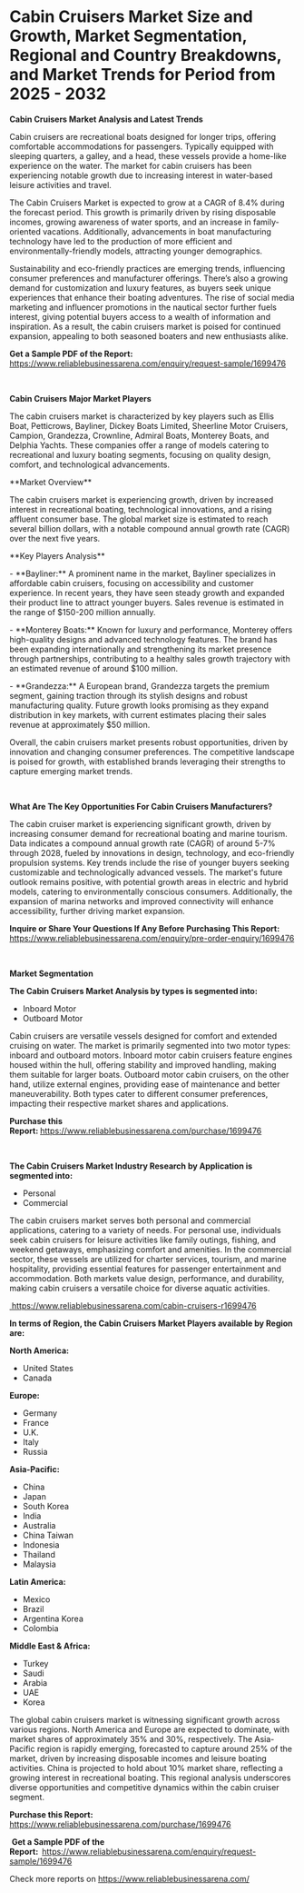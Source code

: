 <p><h1>Cabin Cruisers Market Size and Growth, Market Segmentation, Regional and Country Breakdowns, and Market Trends for Period from 2025 -  2032</h1></p><p><strong>Cabin Cruisers Market Analysis and Latest Trends</strong></p>
<p><p>Cabin cruisers are recreational boats designed for longer trips, offering comfortable accommodations for passengers. Typically equipped with sleeping quarters, a galley, and a head, these vessels provide a home-like experience on the water. The market for cabin cruisers has been experiencing notable growth due to increasing interest in water-based leisure activities and travel. </p><p>The Cabin Cruisers Market is expected to grow at a CAGR of 8.4% during the forecast period. This growth is primarily driven by rising disposable incomes, growing awareness of water sports, and an increase in family-oriented vacations. Additionally, advancements in boat manufacturing technology have led to the production of more efficient and environmentally-friendly models, attracting younger demographics.</p><p>Sustainability and eco-friendly practices are emerging trends, influencing consumer preferences and manufacturer offerings. There’s also a growing demand for customization and luxury features, as buyers seek unique experiences that enhance their boating adventures. The rise of social media marketing and influencer promotions in the nautical sector further fuels interest, giving potential buyers access to a wealth of information and inspiration. As a result, the cabin cruisers market is poised for continued expansion, appealing to both seasoned boaters and new enthusiasts alike.</p></p>
<p><strong>Get a Sample PDF of the Report:&nbsp;</strong> <a href="https://www.reliablebusinessarena.com/enquiry/request-sample/1699476?utm_campaign=2515&utm_medium=2&utm_source=Github&utm_content=ia&utm_term=27032025&utm_id=cabin-cruisers">https://www.reliablebusinessarena.com/enquiry/request-sample/1699476</a></p>
<p>&nbsp;</p>
<p><strong>Cabin Cruisers Major Market Players</strong></p>
<p><p>The cabin cruisers market is characterized by key players such as Ellis Boat, Petticrows, Bayliner, Dickey Boats Limited, Sheerline Motor Cruisers, Campion, Grandezza, Crownline, Admiral Boats, Monterey Boats, and Delphia Yachts. These companies offer a range of models catering to recreational and luxury boating segments, focusing on quality design, comfort, and technological advancements.</p><p>**Market Overview**</p><p>The cabin cruisers market is experiencing growth, driven by increased interest in recreational boating, technological innovations, and a rising affluent consumer base. The global market size is estimated to reach several billion dollars, with a notable compound annual growth rate (CAGR) over the next five years.</p><p>**Key Players Analysis**</p><p>- **Bayliner:** A prominent name in the market, Bayliner specializes in affordable cabin cruisers, focusing on accessibility and customer experience. In recent years, they have seen steady growth and expanded their product line to attract younger buyers. Sales revenue is estimated in the range of $150-200 million annually.</p><p>  </p><p>- **Monterey Boats:** Known for luxury and performance, Monterey offers high-quality designs and advanced technology features. The brand has been expanding internationally and strengthening its market presence through partnerships, contributing to a healthy sales growth trajectory with an estimated revenue of around $100 million.</p><p>- **Grandezza:** A European brand, Grandezza targets the premium segment, gaining traction through its stylish designs and robust manufacturing quality. Future growth looks promising as they expand distribution in key markets, with current estimates placing their sales revenue at approximately $50 million.</p><p>Overall, the cabin cruisers market presents robust opportunities, driven by innovation and changing consumer preferences. The competitive landscape is poised for growth, with established brands leveraging their strengths to capture emerging market trends.</p></p>
<p>&nbsp;</p>
<p><strong>What Are The Key Opportunities For Cabin Cruisers Manufacturers?</strong></p>
<p><p>The cabin cruiser market is experiencing significant growth, driven by increasing consumer demand for recreational boating and marine tourism. Data indicates a compound annual growth rate (CAGR) of around 5-7% through 2028, fueled by innovations in design, technology, and eco-friendly propulsion systems. Key trends include the rise of younger buyers seeking customizable and technologically advanced vessels. The market's future outlook remains positive, with potential growth areas in electric and hybrid models, catering to environmentally conscious consumers. Additionally, the expansion of marina networks and improved connectivity will enhance accessibility, further driving market expansion.</p></p>
<p><strong>Inquire or Share Your Questions If Any Before Purchasing This Report:</strong> <a href="https://www.reliablebusinessarena.com/enquiry/pre-order-enquiry/1699476?utm_campaign=2515&utm_medium=2&utm_source=Github&utm_content=ia&utm_term=27032025&utm_id=cabin-cruisers">https://www.reliablebusinessarena.com/enquiry/pre-order-enquiry/1699476</a></p>
<p>&nbsp;</p>
<p><strong>Market Segmentation</strong></p>
<p><strong>The Cabin Cruisers Market Analysis by types is segmented into:</strong></p>
<p><ul><li>Inboard Motor</li><li>Outboard Motor</li></ul></p>
<p><p>Cabin cruisers are versatile vessels designed for comfort and extended cruising on water. The market is primarily segmented into two motor types: inboard and outboard motors. Inboard motor cabin cruisers feature engines housed within the hull, offering stability and improved handling, making them suitable for larger boats. Outboard motor cabin cruisers, on the other hand, utilize external engines, providing ease of maintenance and better maneuverability. Both types cater to different consumer preferences, impacting their respective market shares and applications.</p></p>
<p><strong>Purchase this Report:&nbsp;</strong><a href="https://www.reliablebusinessarena.com/purchase/1699476?utm_campaign=2515&utm_medium=2&utm_source=Github&utm_content=ia&utm_term=27032025&utm_id=cabin-cruisers">https://www.reliablebusinessarena.com/purchase/1699476</a></p>
<p>&nbsp;</p>
<p><strong>The Cabin Cruisers Market Industry Research by Application is segmented into:</strong></p>
<p><ul><li>Personal</li><li>Commercial</li></ul></p>
<p><p>The cabin cruisers market serves both personal and commercial applications, catering to a variety of needs. For personal use, individuals seek cabin cruisers for leisure activities like family outings, fishing, and weekend getaways, emphasizing comfort and amenities. In the commercial sector, these vessels are utilized for charter services, tourism, and marine hospitality, providing essential features for passenger entertainment and accommodation. Both markets value design, performance, and durability, making cabin cruisers a versatile choice for diverse aquatic activities.</p></p>
<p><a href="https://www.reliablebusinessarena.com/cabin-cruisers-r1699476?utm_campaign=2515&utm_medium=2&utm_source=Github&utm_content=ia&utm_term=27032025&utm_id=cabin-cruisers">&nbsp;https://www.reliablebusinessarena.com/cabin-cruisers-r1699476</a></p>
<p><strong>In terms of Region, the Cabin Cruisers Market Players available by Region are:</strong></p>
<p>
    <p> <strong> North America: </strong>
        <ul>
            <li>United States</li>
            <li>Canada</li>
        </ul>
        </p> 
    <p> <strong> Europe: </strong>
        <ul>
            <li>Germany</li>
            <li>France</li>
            <li>U.K.</li>
            <li>Italy</li>
            <li>Russia</li>
        </ul>
        </p> 
    <p> <strong> Asia-Pacific: </strong>
        <ul>
            <li>China</li>
            <li>Japan</li>
            <li>South Korea</li>
            <li>India</li>
            <li>Australia</li>
            <li>China Taiwan</li>
            <li>Indonesia</li>
            <li>Thailand</li>
            <li>Malaysia</li>
        </ul>
        </p> 
    <p> <strong> Latin America: </strong>
        <ul>
            <li>Mexico</li>
            <li>Brazil</li>
            <li>Argentina Korea</li>
            <li>Colombia</li>
        </ul>
        </p> 
    <p> <strong> Middle East & Africa: </strong>
        <ul>
            <li>Turkey</li>
            <li>Saudi</li>
            <li>Arabia</li>
            <li>UAE</li>
            <li>Korea</li>
        </ul>
    </p>
    </p>
<p><p>The global cabin cruisers market is witnessing significant growth across various regions. North America and Europe are expected to dominate, with market shares of approximately 35% and 30%, respectively. The Asia-Pacific region is rapidly emerging, forecasted to capture around 25% of the market, driven by increasing disposable incomes and leisure boating activities. China is projected to hold about 10% market share, reflecting a growing interest in recreational boating. This regional analysis underscores diverse opportunities and competitive dynamics within the cabin cruiser segment.</p></p>
<p><strong>Purchase this Report: </strong><a href="https://www.reliablebusinessarena.com/purchase/1699476?utm_campaign=2515&utm_medium=2&utm_source=Github&utm_content=ia&utm_term=27032025&utm_id=cabin-cruisers">https://www.reliablebusinessarena.com/purchase/1699476</a></p>
<p>&nbsp;<strong>Get a Sample PDF of the Report:&nbsp;&nbsp;</strong><a href="https://www.reliablebusinessarena.com/enquiry/request-sample/1699476?utm_campaign=2515&utm_medium=2&utm_source=Github&utm_content=ia&utm_term=27032025&utm_id=cabin-cruisers">https://www.reliablebusinessarena.com/enquiry/request-sample/1699476</a></p>
<p><strong></strong></p>
<p>Check more reports on <a href="https://www.reliablebusinessarena.com/?utm_campaign=2515&utm_medium=2&utm_source=Github&utm_content=ia&utm_term=27032025&utm_id=cabin-cruisers">https://www.reliablebusinessarena.com/</a></p>